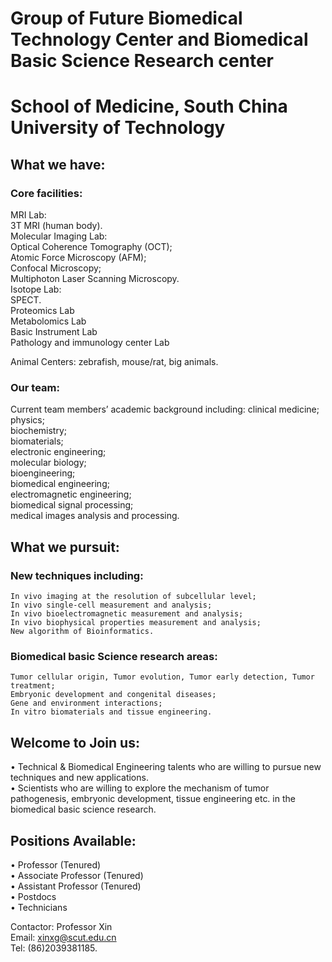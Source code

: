 # Group of Future Biomedical Technology Center and Biomedical Basic Science Research center

# School of Medicine, South China University of Technology

## What we have:
### Core facilities:
MRI Lab:   
   3T MRI (human body).  
Molecular Imaging Lab:   
   Optical Coherence Tomography (OCT);  
   Atomic Force Microscopy (AFM);  
   Confocal Microscopy;  
   Multiphoton Laser Scanning Microscopy.   
Isotope Lab:   
   SPECT.   
Proteomics Lab  
Metabolomics Lab  
Basic Instrument Lab  
Pathology and immunology center Lab

Animal Centers: zebrafish, mouse/rat, big animals.

### Our team:
Current team members’ academic background including: 
   clinical medicine;  
   physics;  
   biochemistry;   
   biomaterials;   
   electronic engineering;   
   molecular biology;   
   bioengineering;   
   biomedical engineering;   
   electromagnetic engineering;   
   biomedical signal processing;   
   medical images analysis and processing.  

## What we pursuit:
### New techniques including: 
    In vivo imaging at the resolution of subcellular level;
    In vivo single-cell measurement and analysis;
    In vivo bioelectromagnetic measurement and analysis;
    In vivo biophysical properties measurement and analysis;
    New algorithm of Bioinformatics. 
### Biomedical basic Science research areas: 
    Tumor cellular origin, Tumor evolution, Tumor early detection, Tumor treatment;
    Embryonic development and congenital diseases;
    Gene and environment interactions;
    In vitro biomaterials and tissue engineering.

## Welcome to Join us:  
   •	Technical & Biomedical Engineering talents who are willing to pursue new techniques and new applications.  
   •	Scientists who are willing to explore the mechanism of tumor pathogenesis, embryonic development, tissue engineering etc. in the biomedical basic science research.  

## Positions Available:  
   •	Professor (Tenured)  
   •	Associate Professor (Tenured)  
   •	Assistant Professor (Tenured)  
   •	Postdocs    
   •	Technicians  

Contactor: Professor Xin  
Email: xinxg@scut.edu.cn  
Tel: (86)2039381185.  

